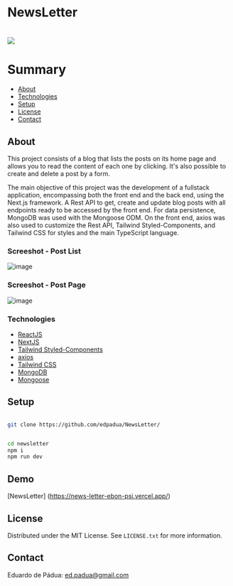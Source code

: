 # NewsLetter

<h1>
    <a href="https://countries-list-drab.vercel.app/"><img src="https://github.com/edpadua/NewsLetter/blob/main/newsletter/public/newsletter.gif"></a>
</h1>

# Summary

- [About](#about)
- [Technologies](#technologies)
- [Setup](#setup)
- [License](#license)
- [Contact](#contact)
 
## About

This project consists of a blog that lists the posts on its home page and allows you to read the content of each one by clicking. It's also possible to create and delete a post by a form.

The main objective of this project was the development of a fullstack application, encompassing both the front end and the back end, using the Next.js framework. A Rest API to get, create and update blog posts with all endpoints ready to be accessed by the front end. For data persistence, MongoDB was used with the Mongoose ODM.
  On the front end, axios was also used to customize the Rest API, Tailwind Styled-Components, and Tailwind CSS for styles and the main TypeScript language.

### Screeshot - Post List

![image](https://github.com/edpadua/NewsLetter/assets/4975360/e4474011-195b-4a86-9032-ed11dcccbb37)



### Screeshot - Post Page

![image](https://github.com/edpadua/NewsLetter/assets/4975360/01b05fd6-01ee-457d-9af6-02f12bd4c10f)




### Technologies

- [ReactJS](https://reactjs.org)
- [NextJS](https://nextjs.org/)
- [Tailwind Styled-Components](https://www.npmjs.com/package/tailwind-styled-components)
- [axios](https://www.npmjs.com/package/axios)
- [Tailwind CSS](https://tailwindcss.com/)
- [MongoDB](https://cloud.mongodb.com/)
- [Mongoose](https://mongoosejs.com/)

## Setup

```bash

git clone https://github.com/edpadua/NewsLetter/


cd newsletter
npm i
npm run dev
```

## Demo

[NewsLetter] (https://news-letter-ebon-psi.vercel.app/)

## License

Distributed under the MIT License. See `LICENSE.txt` for more information.


## Contact

Eduardo de Pádua: ed.padua@gmail.com
